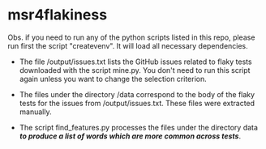 # msr4flakiness

Obs. if you need to run any of the python scripts listed in this repo, please run first the script "createvenv". It will load all necessary dependencies.

* The file /output/issues.txt lists the GitHub issues related to flaky tests downloaded with the script mine.py. You don't need to run this script again unless you want to change the selection criterion.

* The files under the directory /data correspond to the body of the flaky tests for the issues from /output/issues.txt. These files were extracted manually.

* The script find_features.py processes the files under the directory data <b><i>to produce a list of words which are more common across tests</i></b>. 
